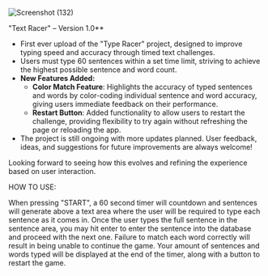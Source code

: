 ![Screenshot (132)](https://github.com/user-attachments/assets/007d3513-4362-4d71-b173-26fe3467e0d2)



"Text Racer" – Version 1.0**

- First ever upload of the "Type Racer" project, designed to improve typing speed and accuracy through timed text challenges.
- Users must type 60 sentences within a set time limit, striving to achieve the highest possible sentence and word count.
- **New Features Added:**
  - **Color Match Feature**: Highlights the accuracy of typed sentences and words by color-coding individual sentence and word accuracy, giving users immediate feedback on their performance.
  - **Restart Button**: Added functionality to allow users to restart the challenge, providing flexibility to try again without refreshing the page or reloading the app.
- The project is still ongoing with more updates planned. User feedback, ideas, and suggestions for future improvements are always welcome!

Looking forward to seeing how this evolves and refining the experience based on user interaction.

HOW TO USE:

When pressing "START", a 60 second timer will countdown and sentences will generate above a text area where the user will be required to type each sentence as it comes in. Once the user types the full sentence in the sentence area, you may hit enter to enter the sentence into the database and proceed with the next one. Failure to match each word correctly will result in being unable to continue the game. Your amount of sentences and words typed will be displayed at the end of the timer, along with a button to restart the game.
